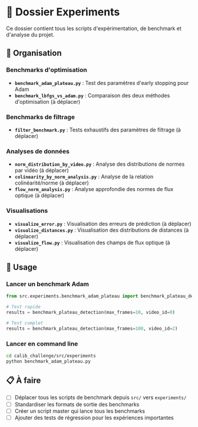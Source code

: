 # 🧪 Dossier Experiments

Ce dossier contient tous les scripts d'expérimentation, de benchmark et d'analyse du projet.

## 📁 Organisation

### Benchmarks d'optimisation
- **`benchmark_adam_plateau.py`** : Test des paramètres d'early stopping pour Adam
- **`benchmark_lbfgs_vs_adam.py`** : Comparaison des deux méthodes d'optimisation (à déplacer)

### Benchmarks de filtrage
- **`filter_benchmark.py`** : Tests exhaustifs des paramètres de filtrage (à déplacer)

### Analyses de données
- **`norm_distribution_by_video.py`** : Analyse des distributions de normes par vidéo (à déplacer)
- **`colinearity_by_norm_analysis.py`** : Analyse de la relation colinéarité/norme (à déplacer)
- **`flow_norm_analysis.py`** : Analyse approfondie des normes de flux optique (à déplacer)

### Visualisations
- **`visualize_error.py`** : Visualisation des erreurs de prédiction (à déplacer)
- **`visualize_distances.py`** : Visualisation des distributions de distances (à déplacer)
- **`visualize_flow.py`** : Visualisation des champs de flux optique (à déplacer)

## 🎯 Usage

### Lancer un benchmark Adam
```python
from src.experiments.benchmark_adam_plateau import benchmark_plateau_detection

# Test rapide
results = benchmark_plateau_detection(max_frames=10, video_id=0)

# Test complet
results = benchmark_plateau_detection(max_frames=100, video_id=2)
```

### Lancer en command line
```bash
cd calib_challenge/src/experiments
python benchmark_adam_plateau.py
```

## 📋 À faire

- [ ] Déplacer tous les scripts de benchmark depuis `src/` vers `experiments/`
- [ ] Standardiser les formats de sortie des benchmarks
- [ ] Créer un script master qui lance tous les benchmarks
- [ ] Ajouter des tests de régression pour les expériences importantes 